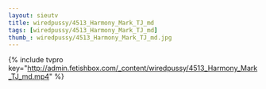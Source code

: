 ```yaml
--- 
layout: sieutv
title: wiredpussy/4513_Harmony_Mark_TJ_md
tags: [wiredpussy/4513_Harmony_Mark_TJ_md]
thumb_: wiredpussy/4513_Harmony_Mark_TJ_md.jpg
---
```

{% include tvpro key="http://admin.fetishbox.com/_content/wiredpussy/4513_Harmony_Mark_TJ_md.mp4" %} 
